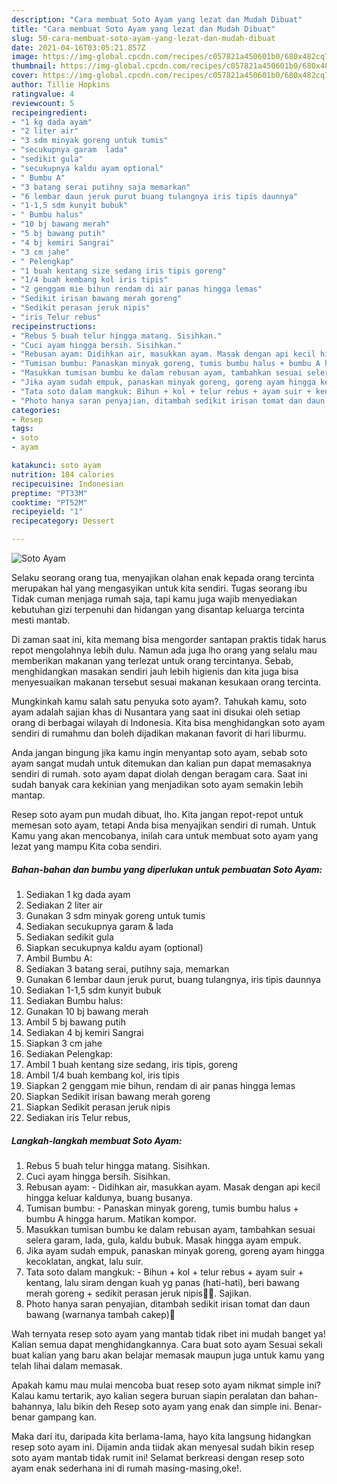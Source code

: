 ```yaml
---
description: "Cara membuat Soto Ayam yang lezat dan Mudah Dibuat"
title: "Cara membuat Soto Ayam yang lezat dan Mudah Dibuat"
slug: 50-cara-membuat-soto-ayam-yang-lezat-dan-mudah-dibuat
date: 2021-04-16T03:05:21.857Z
image: https://img-global.cpcdn.com/recipes/c057821a450601b0/680x482cq70/soto-ayam-foto-resep-utama.jpg
thumbnail: https://img-global.cpcdn.com/recipes/c057821a450601b0/680x482cq70/soto-ayam-foto-resep-utama.jpg
cover: https://img-global.cpcdn.com/recipes/c057821a450601b0/680x482cq70/soto-ayam-foto-resep-utama.jpg
author: Tillie Hopkins
ratingvalue: 4
reviewcount: 5
recipeingredient:
- "1 kg dada ayam"
- "2 liter air"
- "3 sdm minyak goreng untuk tumis"
- "secukupnya garam  lada"
- "sedikit gula"
- "secukupnya kaldu ayam optional"
- " Bumbu A"
- "3 batang serai putihny saja memarkan"
- "6 lembar daun jeruk purut buang tulangnya iris tipis daunnya"
- "1-1,5 sdm kunyit bubuk"
- " Bumbu halus"
- "10 bj bawang merah"
- "5 bj bawang putih"
- "4 bj kemiri Sangrai"
- "3 cm jahe"
- " Pelengkap"
- "1 buah kentang size sedang iris tipis goreng"
- "1/4 buah kembang kol iris tipis"
- "2 genggam mie bihun rendam di air panas hingga lemas"
- "Sedikit irisan bawang merah goreng"
- "Sedikit perasan jeruk nipis"
- "iris Telur rebus"
recipeinstructions:
- "Rebus 5 buah telur hingga matang. Sisihkan."
- "Cuci ayam hingga bersih. Sisihkan."
- "Rebusan ayam: Didihkan air, masukkan ayam. Masak dengan api kecil hingga keluar kaldunya, buang busanya."
- "Tumisan bumbu: Panaskan minyak goreng, tumis bumbu halus + bumbu A hingga harum. Matikan kompor."
- "Masukkan tumisan bumbu ke dalam rebusan ayam, tambahkan sesuai selera garam, lada, gula, kaldu bubuk. Masak hingga ayam empuk."
- "Jika ayam sudah empuk, panaskan minyak goreng, goreng ayam hingga kecoklatan, angkat, lalu suir."
- "Tata soto dalam mangkuk: Bihun + kol + telur rebus + ayam suir + kentang, lalu siram dengan kuah yg panas (hati-hati), beri bawang merah goreng + sedikit perasan jeruk nipis🤤🤤. Sajikan."
- "Photo hanya saran penyajian, ditambah sedikit irisan tomat dan daun bawang (warnanya tambah cakep)🤩"
categories:
- Resep
tags:
- soto
- ayam

katakunci: soto ayam 
nutrition: 184 calories
recipecuisine: Indonesian
preptime: "PT33M"
cooktime: "PT52M"
recipeyield: "1"
recipecategory: Dessert

---
```



![Soto Ayam](https://img-global.cpcdn.com/recipes/c057821a450601b0/680x482cq70/soto-ayam-foto-resep-utama.jpg)

Selaku seorang orang tua, menyajikan olahan enak kepada orang tercinta merupakan hal yang mengasyikan untuk kita sendiri. Tugas seorang ibu Tidak cuman menjaga rumah saja, tapi kamu juga wajib menyediakan kebutuhan gizi terpenuhi dan hidangan yang disantap keluarga tercinta mesti mantab.

Di zaman  saat ini, kita memang bisa mengorder santapan praktis tidak harus repot mengolahnya lebih dulu. Namun ada juga lho orang yang selalu mau memberikan makanan yang terlezat untuk orang tercintanya. Sebab, menghidangkan masakan sendiri jauh lebih higienis dan kita juga bisa menyesuaikan makanan tersebut sesuai makanan kesukaan orang tercinta. 



Mungkinkah kamu salah satu penyuka soto ayam?. Tahukah kamu, soto ayam adalah sajian khas di Nusantara yang saat ini disukai oleh setiap orang di berbagai wilayah di Indonesia. Kita bisa menghidangkan soto ayam sendiri di rumahmu dan boleh dijadikan makanan favorit di hari liburmu.

Anda jangan bingung jika kamu ingin menyantap soto ayam, sebab soto ayam sangat mudah untuk ditemukan dan kalian pun dapat memasaknya sendiri di rumah. soto ayam dapat diolah dengan beragam cara. Saat ini sudah banyak cara kekinian yang menjadikan soto ayam semakin lebih mantap.

Resep soto ayam pun mudah dibuat, lho. Kita jangan repot-repot untuk memesan soto ayam, tetapi Anda bisa menyajikan sendiri di rumah. Untuk Kamu yang akan mencobanya, inilah cara untuk membuat soto ayam yang lezat yang mampu Kita coba sendiri.

<!--inarticleads1-->

##### Bahan-bahan dan bumbu yang diperlukan untuk pembuatan Soto Ayam:

1. Sediakan 1 kg dada ayam
1. Sediakan 2 liter air
1. Gunakan 3 sdm minyak goreng untuk tumis
1. Sediakan secukupnya garam &amp; lada
1. Sediakan sedikit gula
1. Siapkan secukupnya kaldu ayam (optional)
1. Ambil  Bumbu A:
1. Sediakan 3 batang serai, putihny saja, memarkan
1. Gunakan 6 lembar daun jeruk purut, buang tulangnya, iris tipis daunnya
1. Sediakan 1-1,5 sdm kunyit bubuk
1. Sediakan  Bumbu halus:
1. Gunakan 10 bj bawang merah
1. Ambil 5 bj bawang putih
1. Sediakan 4 bj kemiri Sangrai
1. Siapkan 3 cm jahe
1. Sediakan  Pelengkap:
1. Ambil 1 buah kentang size sedang, iris tipis, goreng
1. Ambil 1/4 buah kembang kol, iris tipis
1. Siapkan 2 genggam mie bihun, rendam di air panas hingga lemas
1. Siapkan Sedikit irisan bawang merah goreng
1. Siapkan Sedikit perasan jeruk nipis
1. Sediakan iris Telur rebus,




<!--inarticleads2-->

##### Langkah-langkah membuat Soto Ayam:

1. Rebus 5 buah telur hingga matang. Sisihkan.
1. Cuci ayam hingga bersih. Sisihkan.
1. Rebusan ayam: - Didihkan air, masukkan ayam. Masak dengan api kecil hingga keluar kaldunya, buang busanya.
1. Tumisan bumbu: - Panaskan minyak goreng, tumis bumbu halus + bumbu A hingga harum. Matikan kompor.
1. Masukkan tumisan bumbu ke dalam rebusan ayam, tambahkan sesuai selera garam, lada, gula, kaldu bubuk. Masak hingga ayam empuk.
1. Jika ayam sudah empuk, panaskan minyak goreng, goreng ayam hingga kecoklatan, angkat, lalu suir.
1. Tata soto dalam mangkuk: - Bihun + kol + telur rebus + ayam suir + kentang, lalu siram dengan kuah yg panas (hati-hati), beri bawang merah goreng + sedikit perasan jeruk nipis🤤🤤. Sajikan.
1. Photo hanya saran penyajian, ditambah sedikit irisan tomat dan daun bawang (warnanya tambah cakep)🤩




Wah ternyata resep soto ayam yang mantab tidak ribet ini mudah banget ya! Kalian semua dapat menghidangkannya. Cara buat soto ayam Sesuai sekali buat kalian yang baru akan belajar memasak maupun juga untuk kamu yang telah lihai dalam memasak.

Apakah kamu mau mulai mencoba buat resep soto ayam nikmat simple ini? Kalau kamu tertarik, ayo kalian segera buruan siapin peralatan dan bahan-bahannya, lalu bikin deh Resep soto ayam yang enak dan simple ini. Benar-benar gampang kan. 

Maka dari itu, daripada kita berlama-lama, hayo kita langsung hidangkan resep soto ayam ini. Dijamin anda tiidak akan menyesal sudah bikin resep soto ayam mantab tidak rumit ini! Selamat berkreasi dengan resep soto ayam enak sederhana ini di rumah masing-masing,oke!.

